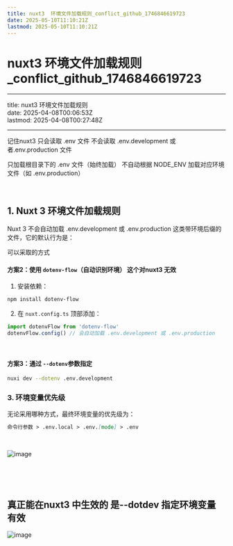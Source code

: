 ```yaml
---
title: nuxt3  环境文件加载规则_conflict_github_1746846619723
date: 2025-05-10T11:10:21Z
lastmod: 2025-05-10T11:10:21Z
---
```


# nuxt3  环境文件加载规则_conflict_github_1746846619723

---

title: nuxt3  环境文件加载规则  
date: 2025-04-08T00:06:53Z  
lastmod: 2025-04-08T00:27:48Z

---

记住nuxt3 只会读取 .env 文件 不会读取 .env.development  或者.env.production 文件

只加载根目录下的 .env 文件（始终加载）
不自动根据 NODE_ENV 加载对应环境文件（如 .env.production）

‍

## 1. Nuxt 3 环境文件加载规则

Nuxt 3 不会自动加载 .env.development 或 .env.production 这类带环境后缀的文件，它的默认行为是：

可以采取的方式

#### 方案2：使用 `dotenv-flow`​（自动识别环境）  这个对nuxt3 无效

1. 安装依赖：

```bash
npm install dotenv-flow
```

2. 在 `nuxt.config.ts`​ 顶部添加：

```typescript
import dotenvFlow from 'dotenv-flow'
dotenvFlow.config() // 会自动加载 .env.development 或 .env.production
```

‍

#### 方案3：通过 `--dotenv`​ 参数指定

```bash
nuxi dev --dotenv .env.development
```

### 3. 环境变量优先级

无论采用哪种方式，最终环境变量的优先级为：

```markdown
命令行参数 > .env.local > .env.[mode] > .env
```

‍

![image](assets/image-20250408002315-h4j5wic.png)

‍

‍

## 真正能在nuxt3 中生效的 是--dotdev 指定环境变量 有效

![image](assets/image-20250408002600-zy2m57r.png)
